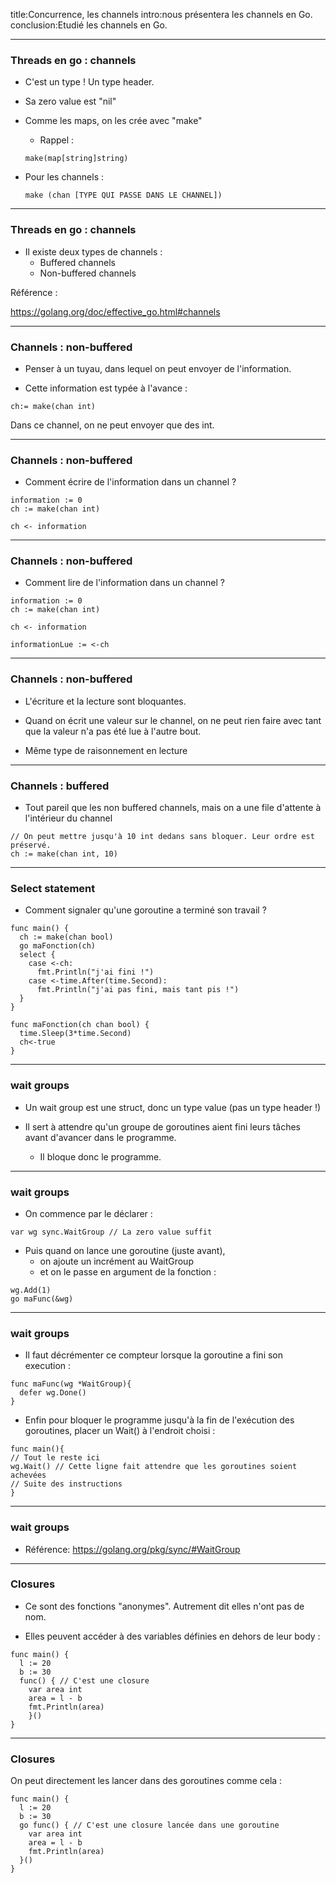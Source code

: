 <!-- markdownlint-disable MD041 MD033 MD024 MD026 -->
title:Concurrence, les channels
intro:nous présentera les channels en Go.
conclusion:Etudié les channels en Go.

---

### Threads en go : channels

- C'est un type ! Un type header.

- Sa zero value est "nil"

- Comme les maps, on les crée avec "make"

  - Rappel :

  ```golang
  make(map[string]string)
  ```

- Pour les channels :

  ```golang
  make (chan [TYPE QUI PASSE DANS LE CHANNEL])
  ```

---

### Threads en go : channels

- Il existe deux types de channels :
  - Buffered channels
  - Non-buffered channels
  
Référence :

<https://golang.org/doc/effective_go.html#channels>

---

### Channels : non-buffered

- Penser à un tuyau, dans lequel on peut envoyer de l'information.

- Cette information est typée à l'avance :

```golang
ch:= make(chan int)
```

Dans ce channel, on ne peut envoyer que des int.

---

### Channels : non-buffered

- Comment écrire de l'information dans un channel ?

```golang
information := 0
ch := make(chan int)

ch <- information
```

---

### Channels : non-buffered

- Comment lire de l'information dans un channel ?

```golang
information := 0
ch := make(chan int)

ch <- information

informationLue := <-ch
```

---

### Channels : non-buffered

- L'écriture et la lecture sont bloquantes.

- Quand on écrit une valeur sur le channel, on ne peut rien faire avec tant que la valeur n'a pas été lue à l'autre bout.

- Même type de raisonnement en lecture

---

### Channels : buffered

- Tout pareil que les non buffered channels, mais on a une file d'attente à l'intérieur du channel

```golang
// On peut mettre jusqu'à 10 int dedans sans bloquer. Leur ordre est préservé.
ch := make(chan int, 10)
```

---

### Select statement

- Comment signaler qu'une goroutine a terminé son travail ?

```golang
func main() {
  ch := make(chan bool)
  go maFonction(ch)
  select {
    case <-ch:
      fmt.Println("j'ai fini !")
    case <-time.After(time.Second):
      fmt.Println("j'ai pas fini, mais tant pis !")
  }
}

func maFonction(ch chan bool) {
  time.Sleep(3*time.Second)
  ch<-true
}
```

---

### wait groups

- Un wait group est une struct, donc un type value (pas un type header !)

- Il sert à attendre qu'un groupe de goroutines aient fini leurs tâches avant d'avancer dans le programme.
  - Il bloque donc le programme.

---

### wait groups

- On commence par le déclarer :

```golang
var wg sync.WaitGroup // La zero value suffit
```

- Puis quand on lance une goroutine (juste avant),
  - on ajoute un incrément au WaitGroup
  - et on le passe en argument de la fonction :

```golang
wg.Add(1)
go maFunc(&wg)
```

---

### wait groups

- Il faut décrémenter ce compteur lorsque la goroutine a fini son execution :

```golang
func maFunc(wg *WaitGroup){
  defer wg.Done()
}
```

- Enfin pour bloquer le programme jusqu'à la fin de l'exécution des goroutines, placer un Wait() à l'endroit choisi :

```golang
func main(){
// Tout le reste ici
wg.Wait() // Cette ligne fait attendre que les goroutines soient achevées
// Suite des instructions
}
```

---

### wait groups

- Référence: <https://golang.org/pkg/sync/#WaitGroup>

---

### Closures

- Ce sont des fonctions "anonymes". Autrement dit elles n'ont pas de nom.

- Elles peuvent accéder à des variables définies en dehors de leur body :

```golang
func main() {
  l := 20
  b := 30
  func() { // C'est une closure
    var area int
    area = l - b
    fmt.Println(area)
    }()
}
```

---

### Closures

On peut directement les lancer dans des goroutines comme cela :

```golang
func main() {
  l := 20
  b := 30
  go func() { // C'est une closure lancée dans une goroutine
    var area int
    area = l - b
    fmt.Println(area)
  }()
}
```
